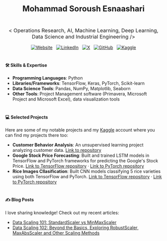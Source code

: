 <p align="center">
    <strong style="font-size: 25px;">Mohammad Soroush Esnaashari</strong>
</p>

<br>

<p align="center">
    <span style="font-size: 16.5px; font-weight: normal;">< Operations Research, AI, Machine Learning, Deep Learning, Data Science and Industrial Engineering /></span>
</p>

<p align="center">
  <a href="https://soroushesnaashari.github.io" target="_blank" style="display:inline-block; margin:0 4px;">
    <img alt="Website"
         src="https://img.shields.io/badge/-Website-2d2d2d?style=flat-square&logo=githubpages&logoColor=white"
         style="vertical-align:middle;">
  </a>
  <a href="https://www.linkedin.com/in/soroushesnaashari" target="_blank" style="display:inline-block; margin:0 4px;">
    <img alt="LinkedIn"
         src="https://custom-icon-badges.demolab.com/badge/-LinkedIn-2d2d2d?style=flat-square&logo=linkedin-white&logoColor=white"
         style="vertical-align:middle;">
  </a>
  <a href="https://x.com/srshesn" target="_blank" style="display:inline-block; margin:0 4px;">
    <img alt="X"
         src="https://img.shields.io/badge/-Twitter-2d2d2d?style=flat-square&logo=X&logoColor=white"
         style="vertical-align:middle;">
  </a>
  <a href="https://github.com/soroushesnaashari" target="_blank" style="display:inline-block; margin:0 4px;">
    <img alt="GitHub"
         src="https://img.shields.io/badge/-GitHub-2d2d2d?style=flat-square&logo=github&logoColor=white"
         style="vertical-align:middle;">
  </a>
  <a href="https://www.kaggle.com/soroushesnaashari" target="_blank" style="display:inline-block; margin:0 4px;">
    <img alt="Kaggle"
         src="https://img.shields.io/badge/-Kaggle-2d2d2d?style=flat-square&logo=kaggle&logoColor=white"
         style="vertical-align:middle;">
  </a>
</p>

#

#### 🛠️ Skills & Expertise
- **Programming Languages**: Python
- **Libraries/Frameworks**: TensorFlow, Keras, PyTorch, Scikit-learn
- **Data Science Tools**: Pandas, NumPy, Matplotlib, Seaborn
- **Other Tools**: Project Management software (Primavera, Microsoft Project and Microsoft Excel), data visualization tools

#

#### 💻 Selected Projects
Here are some of my notable projects and my [Kaggle](https://www.kaggle.com/soroushesnaashari) account where you can find my projects there too:
- **Customer Behavior Analysis**: An unsupervised learning project analyzing customer data. [Link to repository](https://github.com/soroushesnaashari/Customer-Clustering)
- **Google Stock Price Forecasting**: Built and trained LSTM models in TensorFlow and PyTorch frameworks for predicting the Google's Stock Price. [Link to TensorFlow repository](https://github.com/soroushesnaashari/Google-Stock-Price-with-LSTM-using-TensorFlow) · [Link to PyTorch repository](https://github.com/soroushesnaashari/Google-Stock-Price-with-LSTM-using-PyTorch)
- **Rice Images Cllasification**: Built CNN models classifying 5 rice varieties using both TensorFlow and PyTorch. [Link to TensorFlow repository](https://github.com/soroushesnaashari/Rice-Images-Classification-with-CNN-using-TensorFlow) · [Link to PyTorch repository](https://github.com/soroushesnaashari/Rice-Images-Classification-with-CNN-using-PyTorch)

#

#### ✍️ Blog Posts
I love sharing knowledge! Check out my recent articles:
- [Data Scaling 101: StandardScaler vs MinMaxScaler](https://medium.com/towards-artificial-intelligence/data-scaling-101-standardscaler-vs-minmaxscaler-e8f78d77283f)
- [Data Scaling 102: Beyond the Basics, Exploring RobustScaler, MaxAbsScaler and Other Scaling Methods](https://medium.com/datadriveninvestor/data-scaling-102-beyond-the-basics-exploring-robustscaler-maxabsscaler-and-other-scaling-methods-383dd2921f69)
